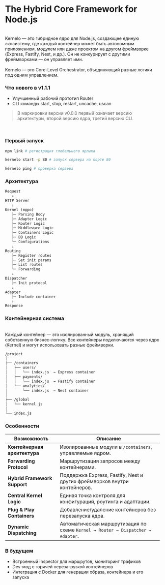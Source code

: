 <h1>The Hybrid Core Framework for Node.js</h1>
<br>
Kernelo — это гибридное ядро для Node.js, создающее единую экосистему, где каждый контейнер может быть автономным приложением, модулем или даже проектом на другом фреймворке (Express, Fastify, Nest, и др.).
Он не конкурирует с другими фреймворками — он управляет ими.
<br><br>
Kernelo — это Core-Level Orchestrator, объединяющий разные логики под одним управлением.
<br>
<h3>Что нового в v1.1.1</h3>
<ul>
<li>Улучшенный рабочий прототип Router</li>
<li>CLI команды start, stop, restart, uncache, uscan</li>
</ul>
<blockquote>
В маркировки версии v0.0.0 первый означает версию архитектуры, второй версию ядра, третий версию CLI. 
</blockquote>
<br>
<h3>Первый запуск</h3>

```bash
npm link # регистрация глобального ярлыка

kernelo start -p 80 # запуск сервера на порте 80

kernelo ping # проверка сервера
```
<h3>Архитектура</h3>

```txt
Request
   ↓
HTTP Server
   ↓
Kernel (ядро)
   ├─ Parsing Body
   ├─ Adapter Logic
   ├─ Router Logic
   ├─ Middleware Logic
   ├─ Containers Logic
   ├─ DB Logic
   └─ Configurations
   ↓
Routing
   ├─ Register routes
   ├─ Set init params
   ├─ List routes
   └─ Forwarding
   ↓
Dispatcher
   ├─ Init protocol
   ↓
Adapter
   ├─ Include container
   ↓
Response
```

<h3>Контейнерная система</h3><br>
Каждый контейнер — это изолированный модуль, хранящий собственную бизнес-логику.
Все контейнеры подключаются через ядро (Kernel) и могут использовать разные фреймворки.

```txt
/project
│
├── /containers
│   ├── users/
│   │   └── index.js  ← Express container
│   ├── payments/
│   │   └── index.js  ← Fastify container
│   └── analytics/
│       └── index.js  ← Nest container
│
├── /global
│   └── kernel.js
│
└── index.js
```

<h3>Особенности</h3>

| Возможность                     | Описание                                                                        |
| ------------------------------- | ------------------------------------------------------------------------------- |
| **Контейнерная архитектура** | Изолированные модули в `/containers`, управляемые ядром.                        |
| **Forwarding Protocol**      | Маршрутизация запросов между контейнерами.                                      |
| **Hybrid Framework Support** | Поддержка Express, Fastify, Nest и других фреймворков внутри контейнеров.       |
| **Central Kernel Logic**     | Единая точка контроля для конфигураций, роутинга и адаптации.                   |
| **Plug & Play Containers**   | Добавление/удаление контейнеров без перезапуска ядра.                           |
| **Dynamic Dispatching**      | Автоматическая маршрутизация по схеме `Kernel → Router → Dispatcher → Adapter`. |

<h3>В будущем</h3>
<ul>
<li>Встроенный inspector для маршрутов, мониторинг трафиков</li>
<li>Dev-мод с горячей перезагрузкой контейнеров</li>
<li>Интеграция с Docker для генерации образа, контейнера и его запуска</li>
</ul>
